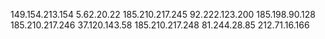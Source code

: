 149.154.213.154
5.62.20.22
185.210.217.245
92.222.123.200
185.198.90.128
185.210.217.246
37.120.143.58
185.210.217.248
81.244.28.85
212.71.16.166
